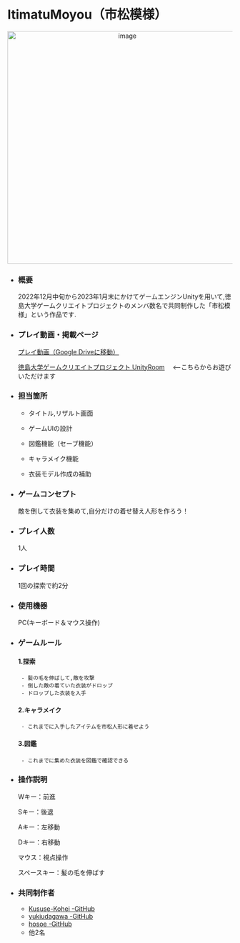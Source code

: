 # ItimatuMoyou（市松模様）

<p  align="center"><img width="521" alt="image" src="https://github.com/hirokazu1108/ItimatuMoyou/assets/87222170/03486443-112c-4062-b214-f6ab6dd52537"></p>


- ### 概要
  2022年12月中旬から2023年1月末にかけてゲームエンジンUnityを用いて,徳島大学ゲームクリエイトプロジェクトのメンバ数名で共同制作した「市松模様」という作品です.

- ### プレイ動画・掲載ページ
   [プレイ動画（Google Driveに移動）](https://drive.google.com/drive/u/1/folders/1QlGOesiHKCc60sRfaEiHR3TlQCjtcapf)
   
   [徳島大学ゲームクリエイトプロジェクト UnityRoom](https://unityroom.com/users/s51bljtz6nox4i0vrd8a)　 <--こちらからお遊びいただけます

- ### 担当箇所
   - タイトル,リザルト画面

   - ゲームUIの設計

   - 図鑑機能（セーブ機能）

   - キャラメイク機能
 
   - 衣装モデル作成の補助

- ### ゲームコンセプト
  敵を倒して衣装を集めて,自分だけの着せ替え人形を作ろう！

- ### プレイ人数
   1人

- ### プレイ時間
   1回の探索で約2分

- ### 使用機器
   PC(キーボード＆マウス操作)

- ### ゲームルール
   #### 1.探索
       - 髪の毛を伸ばして,敵を攻撃
       - 倒した敵の着ていた衣装がドロップ
       - ドロップした衣装を入手
   #### 2.キャラメイク
       - これまでに入手したアイテムを市松人形に着せよう
   #### 3.図鑑
       - これまでに集めた衣装を図鑑で確認できる
  
- ### 操作説明
   Wキー：前進
  
   Sキー：後退
  
   Aキー：左移動
  
   Dキー：右移動
  
   マウス：視点操作
  
   スペースキー：髪の毛を伸ばす

- ### 共同制作者
   - [Kususe-Kohei -GitHub](https://github.com/Kususe-Kohei)
   - [yukiudagawa -GitHub](https://github.com/yukiudagawa) 
   - [hosoe -GitHub](https://github.com/t-hosoe)
   - 他2名
   

